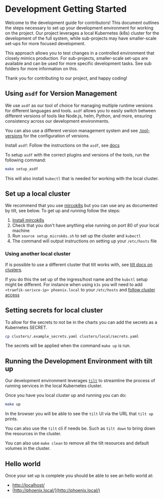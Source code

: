 # Development Getting Started

Welcome to the development guide for contributors! This document outlines the steps necessary to
set up your development environment for working on the project. Our project leverages a local
Kubernetes (k8s) cluster for the development of the full system, while sub-projects may have
smaller-scale set-ups for more focused development.

This approach allows you to test changes in a controlled environment that closely mimics
production. For sub-projects, smaller-scale set-ups are available and can be used for more specific
development tasks. See sub folders for more information on this.

Thank you for contributing to our project, and happy coding!

## Using `asdf` for Version Management

We use `asdf` as our tool of choice for managing multiple runtime versions for different languages
and tools. `asdf` allows you to easily switch between different versions of tools like Node.js,
helm, Python, and more, ensuring consistency across our development environments.

You can also use a different version management system and see
[.tool-versions](./../.tool-versions) for the configuration of versions.

Install `asdf`: Follow the instructions on the `asdf`, see
[docs](https://asdf-vm.com/guide/getting-started.html)

To setup `asdf` with the correct plugins and  versions of the tools, run the following command:

```bash
make setup_asdf
```

This will also install `kubectl` that is needed for working with the local cluster.

## Set up a local cluster

We recommend that you use [mircok8s](https://microk8s.io/) but you can use any as documented by
tilt, see below. To get up and running follow the steps:

1. [Install mircok8s](https://microk8s.io/docs/install-alternatives)
3. Check that you don't have anything else running on port 80 of your local machine
4. Run `source setup_microk8s.sh` to set up the cluster and `kubectl`
5. The command will output instructions on setting up your `/etc/hosts` file

### Using another local cluster

If is possible to use a different cluster
that tilt works with, see [tilt docs on clusters](https://docs.tilt.dev/choosing_clusters).

If you do this the set up of the ingress/host name and the `kubctl` setup might be different. For
instance when using `k3s` you will need to add `<traefik-serivce-ip> phoenix.local` to your
`/etc/hosts` and [follow cluster access](https://docs.k3s.io/cluster-access)

## Setting secrets for local cluster

To allow for the secrets to not be in the charts you can add the secrets as a Kubernetes SECRET.

```bash
cp clusters/.example_secrets.yaml clusters/local/secrets.yaml
```

The secrets will be applied when the command `make up` is run.


## Running the Development Environment with tilt up

Our development environment leverages [`tilt`](https://tilt.dev/) to streamline the process of
running services in the local Kubernetes cluster.

Once you have you local cluster up and running you can do:

```bash
make up
```

In the browser you will be able to see the `tilt` UI via the URL that `tilt up` prints.

You can also use the `tilt` cli if needs be. Such as `tilt down` to bring down the resources in the
cluster.

You can also use `make clean` to remove all the tilt resources and default volumes in the cluster.

## Hello world

Once your set up is complete you should be able to see an hello world at:

* [http://localhost/](http://localhost/)
* [http://phoenix.local/](http://phoenix.local/)
